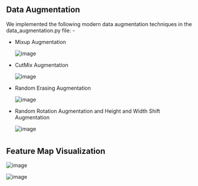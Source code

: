 ## Data Augmentation

We implemented the following modern data augmentation techniques in the data_augmentation.py file: -
* Mixup Augmentation

     ![image](https://user-images.githubusercontent.com/86690305/206849187-1bb83ed3-40e5-47a2-8962-009f4d2f87ce.png)
     

* CutMix Augmentation

     ![image](https://user-images.githubusercontent.com/86690305/206849195-dd5dfd44-6d1a-4b60-9266-ccdc03edb9e7.png)
     

* Random Erasing Augmentation

     ![image](https://user-images.githubusercontent.com/86690305/206849202-b4038db2-0547-4741-8e59-36366acae1f8.png)
     

* Random Rotation Augmentation and Height and Width Shift Augmentation

     ![image](https://user-images.githubusercontent.com/86690305/206849213-d1956fc7-2784-4ad3-a570-8bc21a725759.png)


#          
#         
#            
## Feature Map Visualization
![image](https://user-images.githubusercontent.com/86690305/206849449-b633c587-56aa-4a8c-8fd2-a55cee575bee.png)

![image](https://user-images.githubusercontent.com/86690305/206849469-a8af6be8-5fbc-4e48-806d-0e46fc0fb52d.png)

